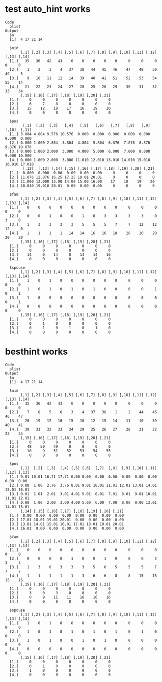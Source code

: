 # test auto_hint works

    Code
      plist
    Output
      $n
      [1]  4 17 21 14
      
      $nid
           [,1] [,2] [,3] [,4] [,5] [,6] [,7] [,8] [,9] [,10] [,11] [,12] [,13] [,14]
      [1,]   35   36   42   43    0    0    0    0    0     0     0     0     0     0
      [2,]    1    2    3    4   37   38   44   45   46    47    48    50    49     5
      [3,]    9   10   11   12   14   39   40   41   51    52    53    54    55    14
      [4,]   21   22   23   24   27   28   25   26   29    30    31    32    33    34
           [,15] [,16] [,17] [,18] [,19] [,20] [,21]
      [1,]     0     0     0     0     0     0     0
      [2,]     6     7     8     0     0     0     0
      [3,]    15    12    18    17    16    19    20
      [4,]     0     0     0     0     0     0     0
      
      $pos
            [,1]  [,2]  [,3]   [,4]   [,5]   [,6]   [,7]   [,8]   [,9]  [,10]  [,11]
      [1,] 3.804 4.804 9.576 10.576  0.000  0.000  0.000  0.000  0.000  0.000  0.000
      [2,] 0.000 1.000 2.804  3.804  4.804  5.804  6.876  7.876  8.876  9.876 10.876
      [3,] 0.000 1.000 2.000  3.000  4.000  5.000  6.000  7.000  8.000  9.000 10.000
      [4,] 0.000 1.000 2.000  3.000 11.010 12.010 13.010 14.010 15.010 16.010 17.010
            [,12]  [,13] [,14] [,15] [,16] [,17] [,18] [,19] [,20] [,21]
      [1,]  0.000  0.000  0.00  0.00  0.00  0.00     0     0     0     0
      [2,] 11.876 12.876 16.25 17.25 19.01 20.01     0     0     0     0
      [3,] 11.000 12.000 13.00 14.00 15.00 16.00    17    18    19    20
      [4,] 18.010 19.010 20.01  0.00  0.00  0.00     0     0     0     0
      
      $fam
           [,1] [,2] [,3] [,4] [,5] [,6] [,7] [,8] [,9] [,10] [,11] [,12] [,13] [,14]
      [1,]    0    0    0    0    0    0    0    0    0     0     0     0     0     0
      [2,]    0    0    1    0    0    1    0    3    3     3     3     0     3     0
      [3,]    1    3    3    3    3    5    5    5    7     7    12    12    12     0
      [4,]    1    1    1    1   14   14   16   16   18    20    20    20    20    20
           [,15] [,16] [,17] [,18] [,19] [,20] [,21]
      [1,]     0     0     0     0     0     0     0
      [2,]     0     0     0     0     0     0     0
      [3,]    14     0    14     0    14    14    16
      [4,]     0     0     0     0     0     0     0
      
      $spouse
           [,1] [,2] [,3] [,4] [,5] [,6] [,7] [,8] [,9] [,10] [,11] [,12] [,13] [,14]
      [1,]    1    0    1    0    0    0    0    0    0     0     0     0     0     0
      [2,]    1    0    1    0    1    0    1    0    0     0     0     1     0     1
      [3,]    1    0    0    0    0    0    0    0    0     0     0     0     0     1
      [4,]    0    0    0    0    0    0    0    0    0     0     0     0     0     0
           [,15] [,16] [,17] [,18] [,19] [,20] [,21]
      [1,]     0     0     0     0     0     0     0
      [2,]     0     1     0     0     0     0     0
      [3,]     0     1     0     1     0     1     0
      [4,]     0     0     0     0     0     0     0
      

# besthint works

    Code
      plist
    Output
      $n
      [1]  4 17 21 14
      
      $nid
           [,1] [,2] [,3] [,4] [,5] [,6] [,7] [,8] [,9] [,10] [,11] [,12] [,13] [,14]
      [1,]   35   36   42   43    0    0    0    0    0     0     0     0     0     0
      [2,]    7    8    5    6    3    4   37   38    1     2    44    45    46    47
      [3,]   20   19   17   16   15   18   12   15   14    11    10    39    40    41
      [4,]   30   31   32   33   34   29   25   26   27    28    21    22    23    24
           [,15] [,16] [,17] [,18] [,19] [,20] [,21]
      [1,]     0     0     0     0     0     0     0
      [2,]    48    50    49     0     0     0     0
      [3,]    10     9    51    52    53    54    55
      [4,]     0     0     0     0     0     0     0
      
      $pos
           [,1]  [,2]  [,3]  [,4] [,5] [,6]  [,7]  [,8]  [,9] [,10] [,11] [,12] [,13]
      [1,] 9.01 10.01 16.71 17.71 0.00 0.00  0.00  0.00  0.00  0.00  0.00  0.00  0.00
      [2,] 0.00  1.00  2.76  3.76 8.01 9.01 10.01 11.01 12.01 13.01 14.01 15.01 16.01
      [3,] 0.01  1.01  2.01  3.01 4.01 5.01  6.01  7.01  8.01  9.01 10.01 11.01 12.01
      [4,] 0.00  1.00  2.00  3.00 4.00 5.00  6.00  7.00  8.00  9.00 13.01 14.01 15.01
           [,14] [,15] [,16] [,17] [,18] [,19] [,20] [,21]
      [1,]  0.00  0.00  0.00  0.00  0.00  0.00  0.00  0.00
      [2,] 17.01 18.01 19.01 20.01  0.00  0.00  0.00  0.00
      [3,] 13.01 14.01 15.01 16.01 17.01 18.01 19.01 20.01
      [4,] 16.01  0.00  0.00  0.00  0.00  0.00  0.00  0.00
      
      $fam
           [,1] [,2] [,3] [,4] [,5] [,6] [,7] [,8] [,9] [,10] [,11] [,12] [,13] [,14]
      [1,]    0    0    0    0    0    0    0    0    0     0     0     0     0     0
      [2,]    0    0    0    0    1    0    0    1    0     0     0     3     3     3
      [3,]    1    3    0    3    3    3    5    0    5     5     5     7     7     7
      [4,]    1    1    1    1    1    3    6    6    8     8    15    15    15    15
           [,15] [,16] [,17] [,18] [,19] [,20] [,21]
      [1,]     0     0     0     0     0     0     0
      [2,]     3     0     3     0     0     0     0
      [3,]     0     9    11    11    16    16    16
      [4,]     0     0     0     0     0     0     0
      
      $spouse
           [,1] [,2] [,3] [,4] [,5] [,6] [,7] [,8] [,9] [,10] [,11] [,12] [,13] [,14]
      [1,]    1    0    1    0    0    0    0    0    0     0     0     0     0     0
      [2,]    1    0    1    0    1    0    1    0    1     0     1     0     0     0
      [3,]    1    0    1    0    0    1    0    1    0     0     0     0     0     0
      [4,]    0    0    0    0    0    0    0    0    0     0     0     0     0     0
           [,15] [,16] [,17] [,18] [,19] [,20] [,21]
      [1,]     0     0     0     0     0     0     0
      [2,]     0     1     0     0     0     0     0
      [3,]     1     0     0     0     0     0     0
      [4,]     0     0     0     0     0     0     0
      

